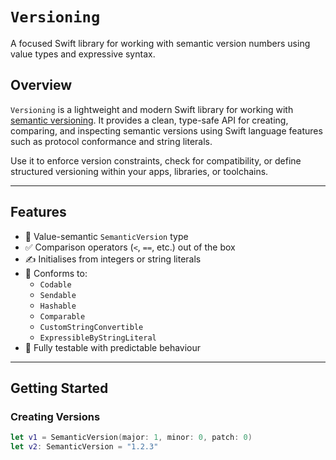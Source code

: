 # ``Versioning``

A focused Swift library for working with semantic version numbers using value types and expressive syntax.

## Overview

`Versioning` is a lightweight and modern Swift library for working with [semantic versioning](https://semver.org/). It provides a clean, type-safe API for creating, comparing, and inspecting semantic versions using Swift language features such as protocol conformance and string literals.

Use it to enforce version constraints, check for compatibility, or define structured versioning within your apps, libraries, or toolchains.

---

## Features

- 🌱 Value-semantic `SemanticVersion` type
- ✅ Comparison operators (`<`, `==`, etc.) out of the box
- ✍️ Initialises from integers or string literals
- 🔐 Conforms to:
  - `Codable`
  - `Sendable`
  - `Hashable`
  - `Comparable`
  - `CustomStringConvertible`
  - `ExpressibleByStringLiteral`
- 🧪 Fully testable with predictable behaviour

---

## Getting Started

### Creating Versions

```swift
let v1 = SemanticVersion(major: 1, minor: 0, patch: 0)
let v2: SemanticVersion = "1.2.3"
```
